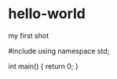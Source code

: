 # hello-world
my first shot

#include <iostream>
using namespace std;
  
  int main()
  {
  return 0;
  }
